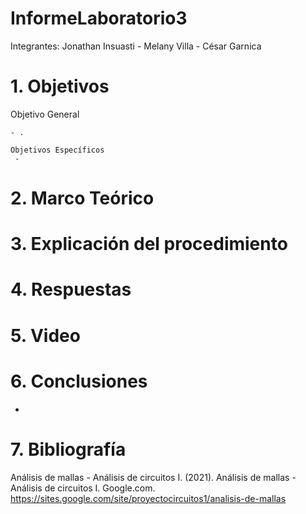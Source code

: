 # InformeLaboratorio3

Integrantes: Jonathan Insuasti - Melany  Villa - César Garnica 

# 1. Objetivos 

Objetivo General
     
    - .      
    
    Objetivos Específicos
     - 


# 2. Marco Teórico



# 3. Explicación  del procedimiento


#  4. Respuestas 



# 5. Video



# 6. Conclusiones

-


# 7. Bibliografía 

Análisis de mallas - Análisis de circuitos I. (2021). Análisis de mallas - Análisis de circuitos I. Google.com. https://sites.google.com/site/proyectocircuitos1/analisis-de-mallas
